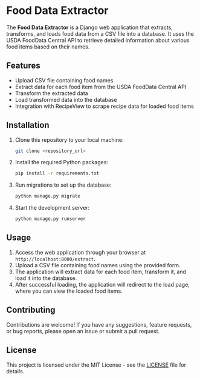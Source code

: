 # Food Data Extractor

The **Food Data Extractor** is a Django web application that extracts, transforms, and loads food data from a CSV file into a database. It uses the USDA FoodData Central API to retrieve detailed information about various food items based on their names.

## Features

- Upload CSV file containing food names
- Extract data for each food item from the USDA FoodData Central API
- Transform the extracted data
- Load transformed data into the database
- Integration with RecipeView to scrape recipe data for loaded food items

## Installation

1. Clone this repository to your local machine:

    ```bash
    git clone <repository_url>
    ```

2. Install the required Python packages:

    ```bash
    pip install -r requirements.txt
    ```

3. Run migrations to set up the database:

    ```bash
    python manage.py migrate
    ```

4. Start the development server:

    ```bash
    python manage.py runserver
    ```

## Usage

1. Access the web application through your browser at `http://localhost:8000/extract`.
2. Upload a CSV file containing food names using the provided form.
3. The application will extract data for each food item, transform it, and load it into the database.
4. After successful loading, the application will redirect to the load page, where you can view the loaded food items.

## Contributing

Contributions are welcome! If you have any suggestions, feature requests, or bug reports, please open an issue or submit a pull request.

## License

This project is licensed under the MIT License - see the [LICENSE](LICENSE) file for details.
